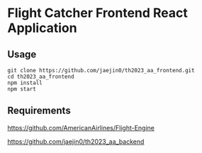 # Flight Catcher Frontend React Application

## Usage
```
git clone https://github.com/jaejin0/th2023_aa_frontend.git
cd th2023_aa_frontend
npm install
npm start
```

## Requirements
https://github.com/AmericanAirlines/Flight-Engine

https://github.com/jaejin0/th2023_aa_backend
